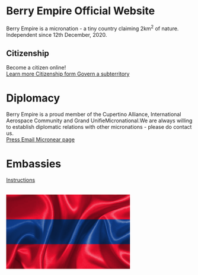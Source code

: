 # Berry Empire Official Website
Berry Empire is a micronation - a tiny country claiming 2km<sup>2</sup> of nature. Independent since 12th December, 2020.

## Citizenship
Become a citizen online! <br>
<a class="thickbutton thick" href="/citizenship"> <span>Learn more</span> </a>
<a class="thickbutton thick" href="https://docs.google.com/forms/d/e/1FAIpQLSfkJTmNNMBZQjtnY1X0qukH5jc4miOadwbrQjsZ3HqjJVhTfQ/viewform?usp=sf_link"> <span>Citizenship form</span> </a>
<a class="thickbutton thick" href="/law/subterritory.html"> <span>Govern a subterritory</span> </a>

# Diplomacy
Berry Empire is a proud member of the Cupertino Alliance, International Aerospace Community and Grand UnifieMicronational.We are always willing to establish diplomatic relations with other micronations - please do contact us.
<br>
<a class="thickbutton thick" href="/press/"> <span>Press</span> </a>
<a class="thickbutton thick" href="mailto:berryempire@protonmail.com"> <span>Email</span> </a>
<a class="thickbutton thick" target="_blank" href="https://micronear.cupertinoalliance.com/micronation.html?m=RR"> <span>Micronear page</span> </a>

# Embassies
<a class="thickbutton thick" href="/embassy/"> <span>Instructions</span> </a>

<br>
<img src="/images/flagwave.png" height="200" />
